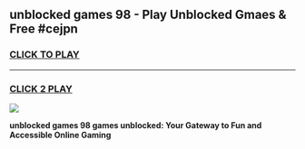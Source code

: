 
## unblocked games 98 - Play Unblocked Gmaes & Free #cejpn
<h3>
<a href="https://news.freeplayer.one?title=unblocked_games_98&ref=03M">CLICK TO PLAY</a></h3>
<hr>

<h3>
<a href="https://news.freeplayer.one?title=unblocked_games_98&ref=03M">CLICK 2 PLAY</a>
  
</h3>

<a href="https://news.freeplayer.one?title=unblocked_games_98&ref=03M"><img src="https://clearcache.store/games.png"></a>


**unblocked games 98 games unblocked: Your Gateway to Fun and Accessible Online Gaming**
